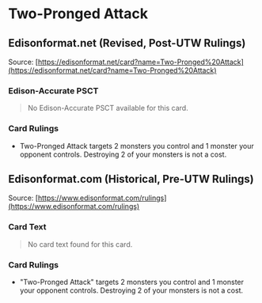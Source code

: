# Two-Pronged Attack

## Edisonformat.net (Revised, Post-UTW Rulings)

Source: [https://edisonformat.net/card?name=Two-Pronged%20Attack](https://edisonformat.net/card?name=Two-Pronged%20Attack)

### Edison-Accurate PSCT

> No Edison-Accurate PSCT available for this card.

### Card Rulings

*   Two-Pronged Attack targets 2 monsters you control and 1 monster your opponent controls. Destroying 2 of your monsters is not a cost.


## Edisonformat.com (Historical, Pre-UTW Rulings)

Source: [https://www.edisonformat.com/rulings](https://www.edisonformat.com/rulings)

### Card Text

> No card text found for this card.

### Card Rulings

*   "Two-Pronged Attack" targets 2 monsters you control and 1 monster your opponent controls. Destroying 2 of your monsters is not a cost.


